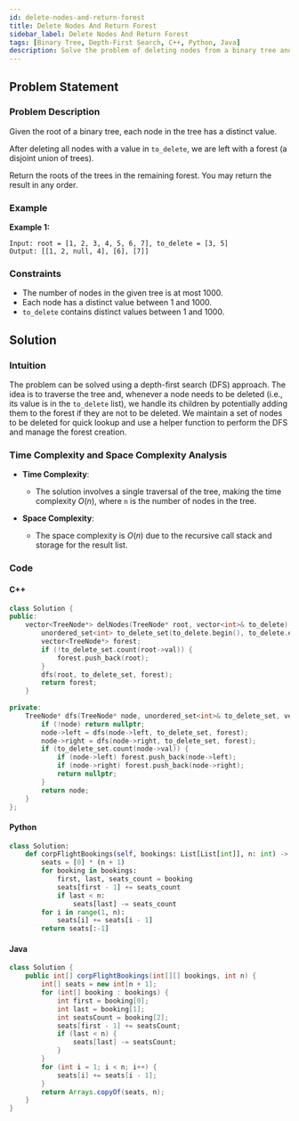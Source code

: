 ```yaml
---
id: delete-nodes-and-return-forest
title: Delete Nodes And Return Forest
sidebar_label: Delete Nodes And Return Forest
tags: [Binary Tree, Depth-First Search, C++, Python, Java]
description: Solve the problem of deleting nodes from a binary tree and returning the forest of remaining trees using depth-first search.
---
```


## Problem Statement

### Problem Description

Given the root of a binary tree, each node in the tree has a distinct value.

After deleting all nodes with a value in `to_delete`, we are left with a forest (a disjoint union of trees).

Return the roots of the trees in the remaining forest. You may return the result in any order.

### Example

**Example 1:**
```
Input: root = [1, 2, 3, 4, 5, 6, 7], to_delete = [3, 5]
Output: [[1, 2, null, 4], [6], [7]]
```

### Constraints

- The number of nodes in the given tree is at most 1000.
- Each node has a distinct value between 1 and 1000.
- `to_delete` contains distinct values between 1 and 1000.

## Solution

### Intuition

The problem can be solved using a depth-first search (DFS) approach. The idea is to traverse the tree and, whenever a node needs to be deleted (i.e., its value is in the `to_delete` list), we handle its children by potentially adding them to the forest if they are not to be deleted. We maintain a set of nodes to be deleted for quick lookup and use a helper function to perform the DFS and manage the forest creation.

### Time Complexity and Space Complexity Analysis

- **Time Complexity**:
  - The solution involves a single traversal of the tree, making the time complexity $O(n)$, where `n` is the number of nodes in the tree.

- **Space Complexity**:
  - The space complexity is $O(n)$ due to the recursive call stack and storage for the result list.

### Code

#### C++

```cpp
class Solution {
public:
    vector<TreeNode*> delNodes(TreeNode* root, vector<int>& to_delete) {
        unordered_set<int> to_delete_set(to_delete.begin(), to_delete.end());
        vector<TreeNode*> forest;
        if (!to_delete_set.count(root->val)) {
            forest.push_back(root);
        }
        dfs(root, to_delete_set, forest);
        return forest;
    }
    
private:
    TreeNode* dfs(TreeNode* node, unordered_set<int>& to_delete_set, vector<TreeNode*>& forest) {
        if (!node) return nullptr;
        node->left = dfs(node->left, to_delete_set, forest);
        node->right = dfs(node->right, to_delete_set, forest);
        if (to_delete_set.count(node->val)) {
            if (node->left) forest.push_back(node->left);
            if (node->right) forest.push_back(node->right);
            return nullptr;
        }
        return node;
    }
};
```
#### Python
```python
class Solution:
    def corpFlightBookings(self, bookings: List[List[int]], n: int) -> List[int]:
        seats = [0] * (n + 1)
        for booking in bookings:
            first, last, seats_count = booking
            seats[first - 1] += seats_count
            if last < n:
                seats[last] -= seats_count
        for i in range(1, n):
            seats[i] += seats[i - 1]
        return seats[:-1]

```
#### Java
```java
class Solution {
    public int[] corpFlightBookings(int[][] bookings, int n) {
        int[] seats = new int[n + 1];
        for (int[] booking : bookings) {
            int first = booking[0];
            int last = booking[1];
            int seatsCount = booking[2];
            seats[first - 1] += seatsCount;
            if (last < n) {
                seats[last] -= seatsCount;
            }
        }
        for (int i = 1; i < n; i++) {
            seats[i] += seats[i - 1];
        }
        return Arrays.copyOf(seats, n);
    }
}
```
